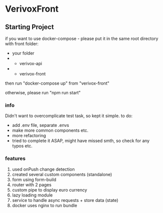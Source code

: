 # VerivoxFront

## Starting Project

if you want to use docker-compose - please put it in the same root directory with front folder:

- your folder
- - verivox-api
- - verivox-front

then run "docker-compose up" from "verivox-front"

otherwise, please run "npm run start"

### info

Didn't want to overcomplicate test task, so kept it simple.
to do:

- add .env file, separate .envs
- make more common components etc.
- more refactoring
- tried to complete it ASAP, might have missed smth, so check for any typos etc.

### features

1. used onPush change detection
2. created several custom components (standalone)
3. form using form-build
4. router with 2 pages
5. custom pipe to display euro currency
6. lazy loading module
7. service to handle async requests + store data (state)
8. docker uses nginx to run bundle
